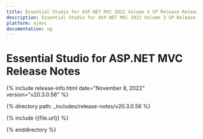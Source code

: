 ```yaml
---
title: Essential Studio for ASP.NET MVC 2022 Volume 3 SP Release Release Notes  
description: Essential Studio for ASP.NET MVC 2022 Volume 3 SP Release Release Notes  
platform: ejmvc
documentation: ug
---
```


# Essential Studio for ASP.NET MVC  Release Notes  

{% include release-info.html date="November 8, 2022"  version="v20.3.0.56" %} 

{% directory path: _includes/release-notes/v20.3.0.56 %}

{% include {{file.url}} %}

{% enddirectory %}